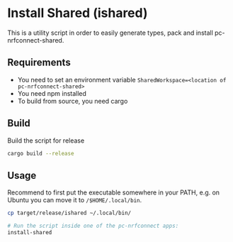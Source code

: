 # Install Shared (ishared)

This is a utility script in order to easily generate types, pack and install pc-nrfconnect-shared.

## Requirements

- You need to set an environment variable `SharedWorkspace=<location of pc-nrfconnect-shared>`
- You need npm installed
- To build from source, you need cargo

## Build

Build the script for release

```bash
cargo build --release
```

## Usage

Recommend to first put the executable somewhere in your PATH, e.g. on Ubuntu you can move it to `/$HOME/.local/bin`.

```bash
cp target/release/ishared ~/.local/bin/

# Run the script inside one of the pc-nrfconnect apps:
install-shared
```
